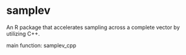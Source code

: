 # samplev
An R package that accelerates sampling across a complete vector by utilizing C++.


main function: samplev_cpp
